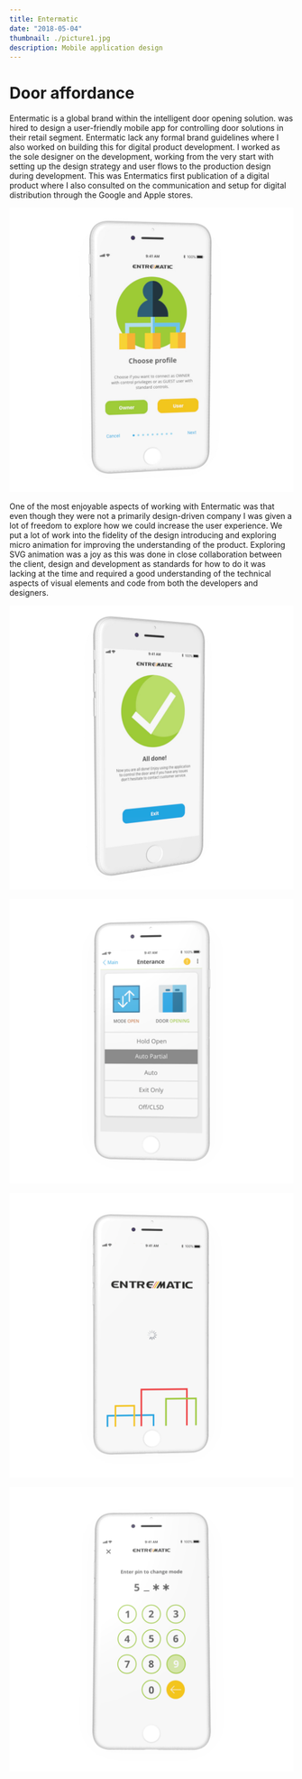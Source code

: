 ```yaml
---
title: Entermatic
date: "2018-05-04"
thumbnail: ./picture1.jpg
description: Mobile application design
---
```


# Door affordance 

Entermatic is a global brand within the intelligent door opening solution.  was hired to design a user-friendly mobile app for controlling door solutions in their retail segment. Entermatic lack any formal brand guidelines where I also worked on building this for digital product development. I worked as the sole designer on the development, working from the very start with setting up the design strategy and user flows to the production design during development. 
This was Entermatics first publication of a digital product where I also consulted on the communication and setup for digital distribution through the Google and Apple stores.  

![Title](./picture2.jpg)

One of the most enjoyable aspects of working with Entermatic was that even though they were not a primarily design-driven company I was given a lot of freedom to explore how we could increase the user experience. We put a lot of work into the fidelity of the design introducing and exploring micro animation for improving the understanding of the product. Exploring SVG animation was a joy as this was done in close collaboration between the client, design and development as standards for how to do it was lacking at the time and required a good understanding of the technical aspects of visual elements and code from both the developers and designers.     

![Title](./picture3.jpg)

![Title](./picture4.png)

![Title](./picture5.png)

![Title](./picture6.png)


